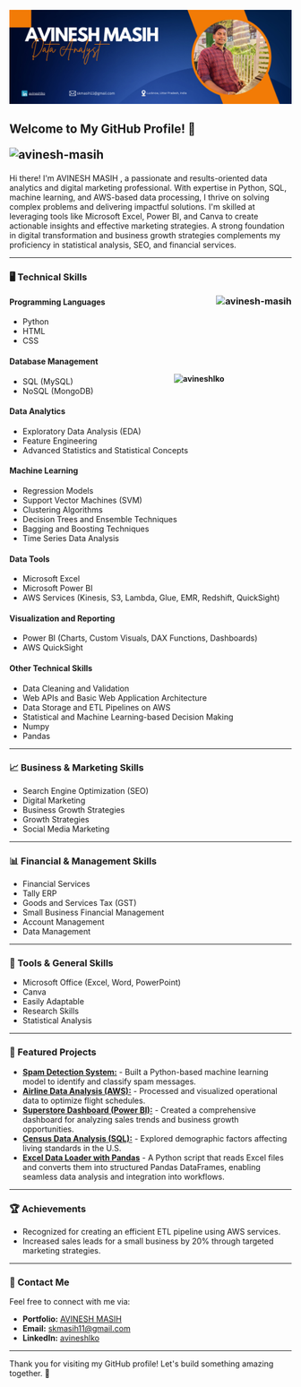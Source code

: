 ![Banner](banner.png)

## Welcome to My GitHub Profile! 👋<p align="left"> <img src="https://komarev.com/ghpvc/?username=avinesh-masih&label=Profile%20views&color=0e75b6&style=flat" alt="avinesh-masih" /> </p>

Hi there! I'm AVINESH MASIH , a passionate and results-oriented data analytics and digital marketing professional. With expertise in Python, SQL, machine learning, and AWS-based data processing, I thrive on solving complex problems and delivering impactful solutions. I'm skilled at leveraging tools like Microsoft Excel, Power BI, and Canva to create actionable insights and effective marketing strategies. A strong foundation in digital transformation and business growth strategies complements my proficiency in statistical analysis, SEO, and financial services.

---

### **🖥️ Technical Skills**  <p><img align="right" src="https://github-readme-stats.vercel.app/api/top-langs?username=avinesh-masih&show_icons=true&locale=en&layout=compact" alt="avinesh-masih" /></p>

#### **Programming Languages**  
- Python 
- HTML
- CSS

#### **Database Management**  <p><a href="https://www.buymeacoffee.com/avineshlko"> <img align="right" src="https://cdn.buymeacoffee.com/buttons/v2/default-yellow.png" height="50" width="210" alt="avineshlko" /></a></p>
- SQL (MySQL)  
- NoSQL (MongoDB)  

#### **Data Analytics**  
- Exploratory Data Analysis (EDA)  
- Feature Engineering  
- Advanced Statistics and Statistical Concepts  

#### **Machine Learning**  
- Regression Models  
- Support Vector Machines (SVM)  
- Clustering Algorithms  
- Decision Trees and Ensemble Techniques  
- Bagging and Boosting Techniques  
- Time Series Data Analysis  

#### **Data Tools**  
- Microsoft Excel  
- Microsoft Power BI  
- AWS Services (Kinesis, S3, Lambda, Glue, EMR, Redshift, QuickSight)  

#### **Visualization and Reporting**  
- Power BI (Charts, Custom Visuals, DAX Functions, Dashboards)  
- AWS QuickSight  

#### **Other Technical Skills**  
- Data Cleaning and Validation  
- Web APIs and Basic Web Application Architecture  
- Data Storage and ETL Pipelines on AWS  
- Statistical and Machine Learning-based Decision Making
- Numpy
- Pandas

---  

### **📈 Business & Marketing Skills**  
- Search Engine Optimization (SEO)  
- Digital Marketing  
- Business Growth Strategies  
- Growth Strategies  
- Social Media Marketing  

---  

### **📊 Financial & Management Skills**  
- Financial Services  
- Tally ERP  
- Goods and Services Tax (GST)  
- Small Business Financial Management  
- Account Management  
- Data Management  

---  

### **📎 Tools & General Skills**  
- Microsoft Office (Excel, Word, PowerPoint)  
- Canva  
- Easily Adaptable  
- Research Skills  
- Statistical Analysis  

---

### 🌟 Featured Projects
- **[Spam Detection System:](#)** - Built a Python-based machine learning model to identify and classify spam messages.
- **[Airline Data Analysis (AWS):](#)** - Processed and visualized operational data to optimize flight schedules.
- **[Superstore Dashboard (Power BI):](#)** - Created a comprehensive dashboard for analyzing sales trends and business growth opportunities.
- **[Census Data Analysis (SQL):](#)** - Explored demographic factors affecting living standards in the U.S.
- **[Excel Data Loader with Pandas](#)** - A Python script that reads Excel files and converts them into structured Pandas DataFrames, enabling seamless data analysis and integration into workflows.

---

### 🏆 Achievements
- Recognized for creating an efficient ETL pipeline using AWS services.
- Increased sales leads for a small business by 20% through targeted marketing strategies.

---

### 📝 Contact Me
Feel free to connect with me via:
- **Portfolio:** [AVINESH MASIH](https://avinesh-masih.github.io/)
- **Email:** [skmasih11@gmail.com](mailto:skmasih11@gmail.com)  
- **LinkedIn:** [avineshlko](https://www.linkedin.com/in/avineshlko/)

---
Thank you for visiting my GitHub profile! Let's build something amazing together. 🚀
